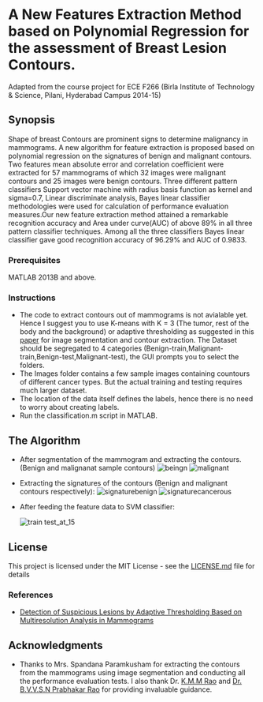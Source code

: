 # A New Features Extraction Method based on Polynomial Regression for the assessment of Breast Lesion Contours.

Adapted from the course project for ECE F266 (Birla Institute of Technology & Science, Pilani, Hyderabad Campus 2014-15)

## Synopsis

Shape of breast Contours are prominent signs to determine malignancy in mammograms. A new algorithm for feature extraction is proposed based on polynomial regression on the signatures of benign and malignant contours. Two features mean absolute error and correlation coefficient were extracted for 57 mammograms of which 32 images were malignant contours and 25 images were benign contours. Three different pattern classifiers Support vector machine with radius basis function as kernel and sigma=0.7, Linear discriminate analysis, Bayes linear classifier methodologies were used for calculation of performance evaluation measures.Our new feature extraction method attained a remarkable recognition accuracy and Area under curve(AUC) of above 89% in all three pattern classifier techniques. Among all the three classifiers Bayes linear classifier gave good recognition accuracy of 96.29% and AUC of 0.9833.

### Prerequisites

MATLAB 2013B and above.

### Instructions

* The code to extract contours out of mammograms is not avialable yet. Hence I suggest you to use K-means with K = 3 (The tumor, rest of the body and the background) or adaptive thresholding as suggested in this [paper](http://ieeexplore.ieee.org/document/5483233/) for image segmentation and contour extraction. The Dataset should be segregated to 4 categories (Benign-train,Malignant-train,Benign-test,Malignant-test), the GUI prompts you to select the folders.
* The Images folder contains a few sample images containing countours of different cancer types. But the actual training and testing requires much larger dataset.
* The location of the data itself defines the labels, hence there is no need to worry about creating labels.
* Run the classification.m script in MATLAB.

## The Algorithm

* After segmentation of the mammogram and extracting the contours.(Benign and malignanat sample contours)
![beingn](https://user-images.githubusercontent.com/9504327/29873788-2726c9d4-8d84-11e7-9675-8b99eb546fb9.png)     ![malignant](https://user-images.githubusercontent.com/9504327/29873799-2d2476e2-8d84-11e7-86f8-587de9a0a9c8.png)
* Extracting the signatures of the contours (Benign and malignant contours respectively):
![signaturebenign](https://user-images.githubusercontent.com/9504327/29873975-c03a3c78-8d84-11e7-84b0-aab7fe65cc79.PNG)
![signaturecancerous](https://user-images.githubusercontent.com/9504327/29873976-c03be62c-8d84-11e7-99a1-e2be190ad757.PNG)
* After feeding the feature data to SVM classifier:

   ![train test_at_15](https://user-images.githubusercontent.com/9504327/29872413-169a9c8a-8d7f-11e7-8fd6-46dc79fc734e.PNG)


## License

This project is licensed under the MIT License - see the [LICENSE.md](https://github.com/shivakshit/BenignMalignantClassification/edit/master/LICENSE) file for details

### References
* [Detection of Suspicious Lesions by Adaptive Thresholding Based on Multiresolution Analysis in Mammograms](http://ieeexplore.ieee.org/document/5483233/)

## Acknowledgments

* Thanks to Mrs. Spandana Paramkusham for extracting the contours from the mammograms using image segmentation and conducting all the performance evaluation tests. I also thank Dr. [K.M.M Rao](http://www.drkmm.com/) and [Dr. B.V.V.S.N Prabhakar Rao](http://universe.bits-pilani.ac.in/Hyderabad/bvvsnprabhakarrao/Profile) for providing invaluable guidance.
